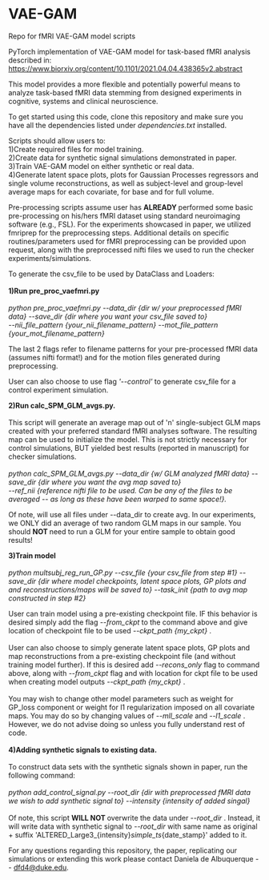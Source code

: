 # VAE-GAM
Repo for fMRI VAE-GAM model scripts 

PyTorch implementation of VAE-GAM model for task-based fMRI analysis described in: https://www.biorxiv.org/content/10.1101/2021.04.04.438365v2.abstract <br>

This model provides a more flexible and potentially powerful means to analyze task-based fMRI data stemming from designed experiments in cognitive, systems 
and clinical neuroscience. <br>

To get started using this code, clone this repository and make sure you have all the dependencies listed under <em> dependencies.txt </em> installed. <br>

Scripts should allow users to: <br>
1)Create required files for model training.<br>
2)Create data for synthetic signal simulations demonstrated in paper. <br>
3)Train VAE-GAM model on either synthetic or real data. <br>
4)Generate latent space plots, plots for Gaussian Processes regressors and single volume reconstructions, 
as well as subject-level and group-level average maps for each covariate, for base and for 
full volume. <br>

Pre-processing scripts assume user has <strong> ALREADY </strong> performed some basic pre-processing on his/hers fMRI dataset using standard neuroimaging software (e.g., FSL). 
For the experiments showcased in paper, we utilized fmriprep for the preprocessing steps. Additional details on specific routines/parameters used for fMRI preprocessing can be provided upon 
request, along with the preprocessed nifti files we used to run the checker experiments/simulations. 

To generate the csv_file to be used by DataClass and Loaders: <br>
<br>
<strong> 1)Run pre_proc_vaefmri.py </strong> <br>
<br>
  <em> python pre_proc_vaefmri.py --data_dir {dir w/ your preprocessed fMRI data} --save_dir {dir where you want your csv_file saved to} <br>
  --nii_file_pattern {your_nii_filename_pattern} --mot_file_pattern {your_mot_filename_pattern} </em> <br>
  
  The last 2 flags refer to filename patterns for your pre-processed fMRI data (assumes nifti format!) and for the motion files generated during preprocessing. <br>
  
  User can also choose to use flag <em> '--control' </em> to generate csv_file for a control experiment simulation. 
  
 <strong> 2)Run calc_SPM_GLM_avgs.py. </strong> <br>
 <br>
  This script will generate an average map out of 'n' single-subject GLM maps created with your preferred standard fMRI analyses software. The resulting map 
  can be used to initialize the model. This is not strictly necessary for control simulations, BUT yielded best results (reported in manuscript) 
  for checker simulations. <br>
  <br>
  <em> python calc_SPM_GLM_avgs.py --data_dir {w/ GLM analyzed fMRI data} --save_dir {dir where you want the avg map saved to} <br>
  --ref_nii {reference nifti file to be used. Can be any of the files to be averaged -- as long as these have been warped to same space!}. </em> <br>
  
  Of note, will use all files under --data_dir to create avg. In our experiments, we ONLY did an average of two random GLM maps in our sample. 
  You should <strong> NOT </strong> need to run a GLM for your entire sample to obtain good results!
  
 <strong>  3)Train model </strong> <br>
 <br>
 <em> python multsubj_reg_run_GP.py --csv_file {your csv_file from step #1} --save_dir {dir where model checkpoints, latent space plots, GP plots and 
 and reconstructions/maps will be saved to} --task_init {path to avg map constructed in step #2}</em> <br>
 
 User can train model using a pre-existing checkpoint file. IF this behavior is desired simply add the flag <em> --from_ckpt </em> to the command above and give 
 location of checkpoint file to be used <em> --ckpt_path {my_ckpt} </em>. <br>
 <br>
 User can also choose to simply generate latent space plots, GP plots and map reconstructions from a pre-existing checkpoint file (and without training model
 further). If this is desired add <em> --recons_only </em> flag to command above, along with <em> --from_ckpt </em> flag and with location for 
 ckpt file to be used when creating model outputs <em> --ckpt_path {my_ckpt} </em>. <br>
 <br>
 You may wish to change other model parameters such as weight for GP_loss component or weight for l1 regularization imposed on all covariate maps. You may do so 
 by changing values of <em> --mll_scale </em> and <em> --l1_scale </em>. However, we do not advise doing so unless you fully understand rest of code. 
 <br>
<br>
<strong> 4)Adding synthetic signals to existing data. </strong> <br>
  <br>
To construct data sets with the synthetic signals shown in paper, run the following command: <br>
<br>
<em> python add_control_signal.py --root_dir {dir with preprocessed fMRI data we wish to add synthetic signal to} --intensity {intensity of added singal} </em><br>
<br>
Of note, this script <strong> WILL NOT </strong> overwrite the data under <em> --root_dir </em>. 
Instead, it will write data with synthetic signal to <em> --root_dir </em> with same name as original + suffix 'ALTERED_Large3_{intensity}_simple_ts_{date_stamp}' added
to it. <br>

For any questions regarding this repository, the paper, replicating our simulations or extending this work please contact Daniela de Albuquerque -- dfd4@duke.edu. 
<br>
